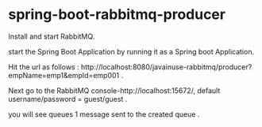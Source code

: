 # spring-boot-rabbitmq-producer

Install and start RabbitMQ.

start the Spring Boot Application by running it as a Spring boot Application.

Hit the url as follows : http://localhost:8080/javainuse-rabbitmq/producer?empName=emp1&empId=emp001  .

Next go to the RabbitMQ console-http://localhost:15672/, default username/password = guest/guest .

you will see queues 1 message sent to the created queue .
